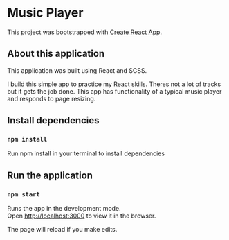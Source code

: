 # Music Player

This project was bootstrapped with [Create React App](https://github.com/facebook/create-react-app).

## About this application

This application was built using React and SCSS.

I build this simple app to practice my React skills. Theres not a lot of tracks but it gets the job done. This app has functionality of a typical music player and responds to page resizing.

## Install dependencies

### `npm install`

Run npm install in your terminal to install dependencies

## Run the application

### `npm start`

Runs the app in the development mode.\
Open [http://localhost:3000](http://localhost:3000) to view it in the browser.

The page will reload if you make edits.


